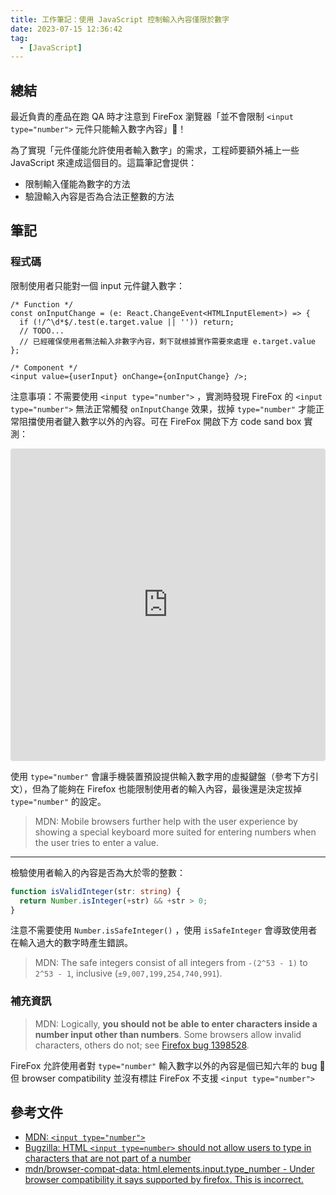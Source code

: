 ```yaml
---
title: 工作筆記：使用 JavaScript 控制輸入內容僅限於數字
date: 2023-07-15 12:36:42
tag:
  - [JavaScript]
---
```


## 總結

最近負責的產品在跑 QA 時才注意到 FireFox 瀏覽器「並不會限制 `<input type="number">` 元件只能輸入數字內容」🤯！

為了實現「元件僅能允許使用者輸入數字」的需求，工程師要額外補上一些 JavaScript 來達成這個目的。這篇筆記會提供：

- 限制輸入僅能為數字的方法
- 驗證輸入內容是否為合法正整數的方法

## 筆記

### 程式碼

限制使用者只能對一個 input 元件鍵入數字：

```tsx
/* Function */
const onInputChange = (e: React.ChangeEvent<HTMLInputElement>) => {
  if (!/^\d*$/.test(e.target.value || '')) return;
  // TODO...
  // 已經確保使用者無法輸入非數字內容，剩下就根據實作需要來處理 e.target.value
};

/* Component */
<input value={userInput} onChange={onInputChange} />;
```

注意事項：不需要使用 `<input type="number">` ，實測時發現 FireFox 的 `<input type="number">` 無法正常觸發 `onInputChange` 效果，拔掉 `type="number"` 才能正常阻擋使用者鍵入數字以外的內容。可在 FireFox 開啟下方 code sand box 實測：

<iframe src="https://codesandbox.io/embed/input-type-number-onchange-limitation-not-working-in-firefox-m6dl25?fontsize=14&hidenavigation=1&theme=dark"
     style="width:100%; height:500px; border:0; border-radius: 4px; overflow:hidden;"
     title="Input type=&quot;number&quot; onChange limitation not working in FireFox"
     allow="accelerometer; ambient-light-sensor; camera; encrypted-media; geolocation; gyroscope; hid; microphone; midi; payment; usb; vr; xr-spatial-tracking"
     sandbox="allow-forms allow-modals allow-popups allow-presentation allow-same-origin allow-scripts"
   ></iframe>

使用 `type="number"` 會讓手機裝置預設提供輸入數字用的虛擬鍵盤（參考下方引文），但為了能夠在 Firefox 也能限制使用者的輸入內容，最後還是決定拔掉 `type="number"` 的設定。

> MDN: Mobile browsers further help with the user experience by showing a special keyboard more suited for entering numbers when the user tries to enter a value.

---

檢驗使用者輸入的內容是否為大於零的整數：

```ts
function isValidInteger(str: string) {
  return Number.isInteger(+str) && +str > 0;
}
```

注意不需要使用 `Number.isSafeInteger()` ，使用 `isSafeInteger` 會導致使用者在輸入過大的數字時產生錯誤。

> MDN: The safe integers consist of all integers from `-(2^53 - 1)` to `2^53 - 1`, inclusive (`±9,007,199,254,740,991`).

### 補充資訊

> MDN: Logically, **you should not be able to enter characters inside a number input other than numbers**. Some browsers allow invalid characters, others do not; see [Firefox bug 1398528](https://bugzilla.mozilla.org/show_bug.cgi?id=1398528).

FireFox 允許使用者對 `type="number"` 輸入數字以外的內容是個已知六年的 bug 🤷 但 browser compatibility 並沒有標註 FireFox 不支援 `<input type="number">`

## 參考文件

- [MDN: `<input type="number">`](https://developer.mozilla.org/en-US/docs/Web/HTML/Element/input/number)
- [Bugzilla: HTML `<input type=number>` should not allow users to type in characters that are not part of a number](https://bugzilla.mozilla.org/show_bug.cgi?id=1398528)
- [mdn/browser-compat-data: html.elements.input.type_number - Under browser compatibility it says supported by firefox. This is incorrect.](https://github.com/mdn/browser-compat-data/issues/18050)
